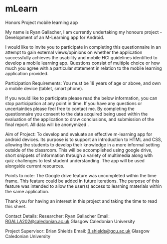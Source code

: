 # mLearn
Honors Project mobile learning app

My name is Ryan Gallacher, I am currently undertaking my honours project - Development of an M-Learning app for Android.

I would like to invite you to participate in completing this questionnaire in an attempt to gain external views/opinions on whether the application successfully achieves the usability and mobile HCI guidelines identified to develop a mobile learning app. Questions consist of multiple choice or how much you agree with a particular statement in relation to the mobile learning application provided. 

Participation Requirements:
You must be 18 years of age or above, and own a mobile device (tablet, smart phone).

If you would like to participate please read the below information, you can stop participation at any point in time. If you have any questions or uncertainties please feel free to contact me. By completing the questionnaire you consent to the data acquired being used within the evaluation of the application to draw conclusions, and submission of the final report. All data will be anonymized .

Aim of Project: To develop and evaluate an effective m-learning app for android devices. Its purpose is to support an introduction to HTML and CSS, allowing the students to develop their knowledge in a more informal setting outside of the classroom. This will be accomplished using google drive, short snippets of information through a variety of multimedia along with quiz challenges to test student understanding. The app will be used alongside current resources.

Points to note: The Google drive feature was uncompleted within the time frame. This feature could be added in future iterations. The purpose of this feature was intended to allow the user(s) access to learning materials within the same application.

Thank you for having an interest in this project and taking the time to read this sheet.

Contact Details:
Researcher: Ryan Gallacher
Email: RGALLA202@caledonian.ac.uk
Glasgow Caledonian University

Project Supervisor: Brian Shields
Email: B.shields@gcu.ac.uk
Glasgow Caledonian University
